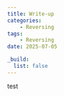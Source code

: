 ```yaml
---
title: Write-up
categories:
    - Reversing
tags:
    - Reversing
date: 2025-07-05

_build:
  list: false
---
```


test